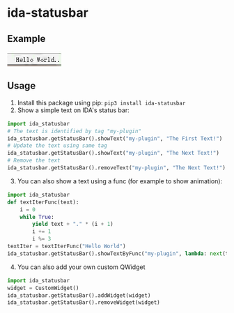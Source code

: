 # ida-statusbar

## Example

![showTextByFunc](resources/showTextByFunc.gif)

## Usage

1. Install this package using pip: `pip3 install ida-statusbar`
2. Show a simple text on IDA's status bar:
```python
import ida_statusbar
# The text is identified by tag "my-plugin"
ida_statusbar.getStatusBar().showText("my-plugin", "The First Text!")
# Update the text using same tag
ida_statusbar.getStatusBar().showText("my-plugin", "The Next Text!")
# Remove the text
ida_statusbar.getStatusBar().removeText("my-plugin", "The Next Text!")
```
3. You can also show a text using a func (for example to show animation):
```python
import ida_statusbar
def textIterFunc(text):
    i = 0
    while True:
        yield text + "." * (i + 1)
        i += 1
        i %= 3
textIter = textIterFunc("Hello World")
ida_statusbar.getStatusBar().showTextByFunc("my-plugin", lambda: next(textIter))
```
4. You can also add your own custom QWidget
```python
import ida_statusbar
widget = CustomWidget()
ida_statusbar.getStatusBar().addWidget(widget)
ida_statusbar.getStatusBar().removeWidget(widget)
```